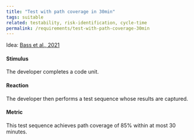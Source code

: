 ```yaml
---
title: "Test with path coverage in 30min"
tags: suitable
related: testability, risk-identification, cycle-time
permalink: /requirements/test-with-path-coverage-30min
---
```


<div class="quality-requirement" markdown="1">

Idea: [Bass et al., 2021](/references/#bass2021software)

#### Stimulus

The developer completes a code unit.

#### Reaction

The developer then performs a test sequence whose results are captured.

#### Metric

This test sequence achieves path coverage of 85% within at most 30 minutes.

</div><br>



